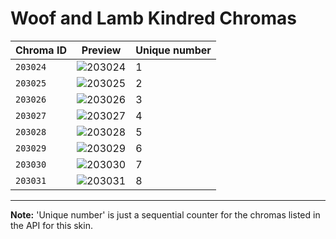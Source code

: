 # Woof and Lamb Kindred Chromas

| Chroma ID | Preview | Unique number |
|---|---|---|
| `203024` | ![203024](https://raw.communitydragon.org/latest/plugins/rcp-be-lol-game-data/global/default/v1/champion-chroma-images/203/203024.png) | 1 |
| `203025` | ![203025](https://raw.communitydragon.org/latest/plugins/rcp-be-lol-game-data/global/default/v1/champion-chroma-images/203/203025.png) | 2 |
| `203026` | ![203026](https://raw.communitydragon.org/latest/plugins/rcp-be-lol-game-data/global/default/v1/champion-chroma-images/203/203026.png) | 3 |
| `203027` | ![203027](https://raw.communitydragon.org/latest/plugins/rcp-be-lol-game-data/global/default/v1/champion-chroma-images/203/203027.png) | 4 |
| `203028` | ![203028](https://raw.communitydragon.org/latest/plugins/rcp-be-lol-game-data/global/default/v1/champion-chroma-images/203/203028.png) | 5 |
| `203029` | ![203029](https://raw.communitydragon.org/latest/plugins/rcp-be-lol-game-data/global/default/v1/champion-chroma-images/203/203029.png) | 6 |
| `203030` | ![203030](https://raw.communitydragon.org/latest/plugins/rcp-be-lol-game-data/global/default/v1/champion-chroma-images/203/203030.png) | 7 |
| `203031` | ![203031](https://raw.communitydragon.org/latest/plugins/rcp-be-lol-game-data/global/default/v1/champion-chroma-images/203/203031.png) | 8 |

---

**Note:** 'Unique number' is just a sequential counter for the chromas listed in the API for this skin.
